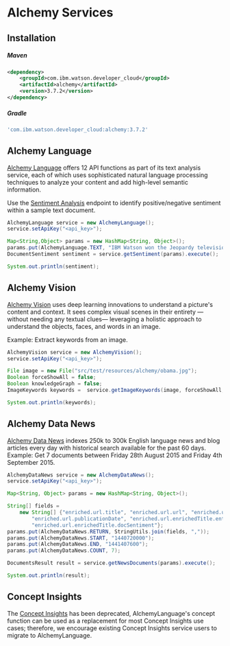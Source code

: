 # Alchemy Services

## Installation

##### Maven
```xml
<dependency>
	<groupId>com.ibm.watson.developer_cloud</groupId>
	<artifactId>alchemy</artifactId>
	<version>3.7.2</version>
</dependency>
```

##### Gradle
```gradle
'com.ibm.watson.developer_cloud:alchemy:3.7.2'
```

## Alchemy Language
[Alchemy Language][alchemy_language] offers 12 API functions as part of its text analysis service, each of which uses sophisticated natural language processing techniques to analyze your content and add high-level semantic information.

Use the [Sentiment Analysis][sentiment_analysis] endpoint to identify positive/negative sentiment within a sample text document.

```java
AlchemyLanguage service = new AlchemyLanguage();
service.setApiKey("<api_key>");

Map<String,Object> params = new HashMap<String, Object>();
params.put(AlchemyLanguage.TEXT, "IBM Watson won the Jeopardy television show hosted by Alex Trebek");
DocumentSentiment sentiment = service.getSentiment(params).execute();

System.out.println(sentiment);
```

## Alchemy Vision
[Alchemy Vision][alchemy_vision] uses deep learning innovations to understand a picture's content and context. It sees complex visual scenes in their entirety —without needing any textual clues— leveraging a holistic approach to understand the objects, faces, and words in an image.

Example: Extract keywords from an image.

```java
AlchemyVision service = new AlchemyVision();
service.setApiKey("<api_key>");

File image = new File("src/test/resources/alchemy/obama.jpg");
Boolean forceShowAll = false;
Boolean knowledgeGraph = false;
ImageKeywords keywords =  service.getImageKeywords(image, forceShowAll, knowledgeGraph).execute();

System.out.println(keywords);
```

## Alchemy Data News
[Alchemy Data News][alchemy_data_news] indexes 250k to 300k English language news and
blog articles every day with historical search available for the past 60 days.  
Example: Get 7 documents between Friday 28th August 2015 and Friday 4th September 2015.

```java
AlchemyDataNews service = new AlchemyDataNews();
service.setApiKey("<api_key>");

Map<String, Object> params = new HashMap<String, Object>();

String[] fields =
    new String[] {"enriched.url.title", "enriched.url.url", "enriched.url.author",
        "enriched.url.publicationDate", "enriched.url.enrichedTitle.entities",
        "enriched.url.enrichedTitle.docSentiment"};
params.put(AlchemyDataNews.RETURN, StringUtils.join(fields, ","));
params.put(AlchemyDataNews.START, "1440720000");
params.put(AlchemyDataNews.END, "1441407600");
params.put(AlchemyDataNews.COUNT, 7);

DocumentsResult result = service.getNewsDocuments(params).execute();

System.out.println(result);
```

## Concept Insights

The [Concept Insights][concept_insights] has been deprecated, AlchemyLanguage's concept function can be used as a replacement for most Concept Insights use cases; therefore, we encourage existing Concept Insights service users to migrate to AlchemyLanguage.

[alchemy_language]: http://www.alchemyapi.com/products/alchemylanguage
[alchemy_data_news]: http://www.alchemyapi.com/products/alchemydata-news
[alchemy_vision]: http://www.alchemyapi.com/products/

[sentiment_analysis]: http://www.alchemyapi.com/products/alchemylanguage/sentiment-analysis

[concept_insights]: https://www.ibm.com/watson/developercloud/doc/concept-insights/